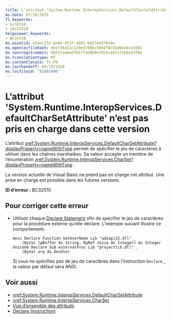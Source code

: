 ```yaml
---
title: L’attribut 'System.Runtime.InteropServices.DefaultCharSetAttribute' n’est pas pris en charge dans cette version
ms.date: 07/20/2015
f1_keywords:
- bc32510
- vbc32510
helpviewer_keywords:
- BC32510
ms.assetid: e2eec233-6e0b-4f2f-a801-b0274e579c0e
ms.openlocfilehash: dbefd8d21c129ed708bc5068f8c5bd6ea0ced385
ms.sourcegitcommit: 9b552addadfb57fab0b9e7852ed4f1f1b8a42f8e
ms.translationtype: HT
ms.contentlocale: fr-FR
ms.lasthandoff: 04/23/2019
ms.locfileid: "61802490"
---
```

# <a name="attribute-systemruntimeinteropservicesdefaultcharsetattribute-is-not-supported-in-this-version"></a>L’attribut 'System.Runtime.InteropServices.DefaultCharSetAttribute' n’est pas pris en charge dans cette version
L’attribut <xref:System.Runtime.InteropServices.DefaultCharSetAttribute?displayProperty=nameWithType> permet de spécifier le jeu de caractères à utiliser dans les chaînes marshalées. Sa valeur accepte un membre de l’énumération <xref:System.Runtime.InteropServices.CharSet?displayProperty=nameWithType> .  
  
 La version actuelle de Visual Basic ne prend pas en charge cet attribut. Une prise en charge est possible dans les futures versions.  
  
 **ID d’erreur :** BC32510  
  
## <a name="to-correct-this-error"></a>Pour corriger cette erreur  
  
- Utilisez chaque [Declare Statement](../../visual-basic/language-reference/statements/declare-statement.md) afin de spécifier le jeu de caractères pour la procédure externe qu’elle déclare. L'exemple suivant illustre ce comportement.  
  
    ```  
    Ansi Declare Function GetUserName Lib "advapi32.dll" _  
        (ByVal lpBuffer As String, ByRef nSize As Integer) As Integer  
    Unicode Declare Sub externalProc Lib "projectlib.dll" _  
        (ByVal arg As Double)  
    ```  
  
     Si vous ne spécifiez pas de jeu de caractères dans l’instruction `Declare` , la valeur par défaut sera ANSI.  
  
## <a name="see-also"></a>Voir aussi

- <xref:System.Runtime.InteropServices.DefaultCharSetAttribute>
- <xref:System.Runtime.InteropServices.CharSet>
- [Vue d’ensemble des attributs](~/docs/visual-basic/programming-guide/concepts/attributes/index.md)
- [Declare (instruction)](../../visual-basic/language-reference/statements/declare-statement.md)
